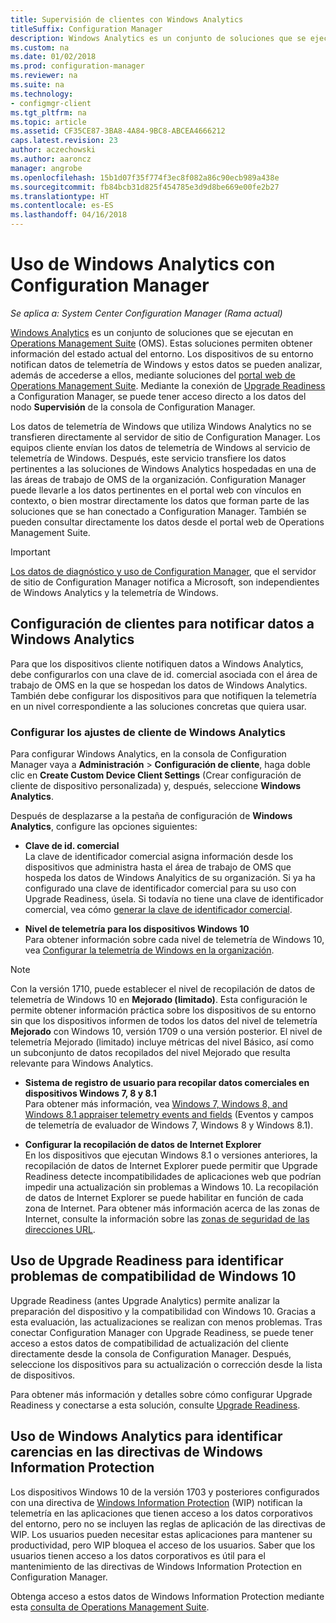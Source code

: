 ```yaml
---
title: Supervisión de clientes con Windows Analytics
titleSuffix: Configuration Manager
description: Windows Analytics es un conjunto de soluciones que se ejecutan en Operations Management Suite que permiten extraer información valiosa sobre el estado actual del entorno. Para ello, aprovecha los datos de telemetría de Windows que notifican los dispositivos de dicho entorno.
ms.custom: na
ms.date: 01/02/2018
ms.prod: configuration-manager
ms.reviewer: na
ms.suite: na
ms.technology:
- configmgr-client
ms.tgt_pltfrm: na
ms.topic: article
ms.assetid: CF35CE87-3BA8-4A84-9BC8-ABCEA4666212
caps.latest.revision: 23
author: aczechowski
ms.author: aaroncz
manager: angrobe
ms.openlocfilehash: 15b1d07f35f774f3ec8f082a86c90ecb989a438e
ms.sourcegitcommit: fb84bcb31d825f454785e3d9d8be669e00fe2b27
ms.translationtype: HT
ms.contentlocale: es-ES
ms.lasthandoff: 04/16/2018
---
```

# <a name="use-windows-analytics-with-configuration-manager"></a>Uso de Windows Analytics con Configuration Manager

*Se aplica a: System Center Configuration Manager (Rama actual)*

[Windows Analytics](https://www.microsoft.com/WindowsForBusiness/windows-analytics) es un conjunto de soluciones que se ejecutan en [Operations Management Suite](/azure/operations-management-suite/operations-management-suite-overview) (OMS). Estas soluciones permiten obtener información del estado actual del entorno. Los dispositivos de su entorno notifican datos de telemetría de Windows y estos datos se pueden analizar, además de accederse a ellos, mediante soluciones del [portal web de Operations Management Suite](https://mms.microsoft.com). Mediante la conexión de [Upgrade Readiness](/sccm/core/clients/manage/upgrade/upgrade-analytics) a Configuration Manager, se puede tener acceso directo a los datos del nodo **Supervisión** de la consola de Configuration Manager.

Los datos de telemetría de Windows que utiliza Windows Analytics no se transfieren directamente al servidor de sitio de Configuration Manager. Los equipos cliente envían los datos de telemetría de Windows al servicio de telemetría de Windows. Después, este servicio transfiere los datos pertinentes a las soluciones de Windows Analytics hospedadas en una de las áreas de trabajo de OMS de la organización. Configuration Manager puede llevarle a los datos pertinentes en el portal web con vínculos en contexto, o bien mostrar directamente los datos que forman parte de las soluciones que se han conectado a Configuration Manager. También se pueden consultar directamente los datos desde el portal web de Operations Management Suite.

>[!Important]
>[Los datos de diagnóstico y uso de Configuration Manager](../../plan-design/diagnostics/diagnostics-and-usage-data.md), que el servidor de sitio de Configuration Manager notifica a Microsoft, son independientes de Windows Analytics y la telemetría de Windows.

## <a name="configure-clients-to-report-data-to-windows-analytics"></a>Configuración de clientes para notificar datos a Windows Analytics

Para que los dispositivos cliente notifiquen datos a Windows Analytics, debe configurarlos con una clave de id. comercial asociada con el área de trabajo de OMS en la que se hospedan los datos de Windows Analytics. También debe configurar los dispositivos para que notifiquen la telemetría en un nivel correspondiente a las soluciones concretas que quiera usar. 

### <a name="configure-windows-analytics-client-settings"></a>Configurar los ajustes de cliente de Windows Analytics
Para configurar Windows Analytics, en la consola de Configuration Manager vaya a **Administración** > **Configuración de cliente**, haga doble clic en **Create Custom Device Client Settings** (Crear configuración de cliente de dispositivo personalizada) y, después, seleccione **Windows Analytics**.  

Después de desplazarse a la pestaña de configuración de **Windows Analytics**, configure las opciones siguientes:
  -  **Clave de id. comercial**  
La clave de identificador comercial asigna información desde los dispositivos que administra hasta el área de trabajo de OMS que hospeda los datos de Windows Analyitics de su organización. Si ya ha configurado una clave de identificador comercial para su uso con Upgrade Readiness, úsela. Si todavía no tiene una clave de identificador comercial, vea cómo [generar la clave de identificador comercial]( https://technet.microsoft.com/itpro/windows/deploy/upgrade-readiness-get-started#generate-your-commercial-id-key).

  -  **Nivel de telemetría para los dispositivos Windows 10**   
Para obtener información sobre cada nivel de telemetría de Windows 10, vea [Configurar la telemetría de Windows en la organización](https://technet.microsoft.com/itpro/windows/manage/configure-windows-telemetry-in-your-organization#telemetry-levels).

   > [!Note]
   > Con la versión 1710, puede establecer el nivel de recopilación de datos de telemetría de Windows 10 en **Mejorado (limitado)**. Esta configuración le permite obtener información práctica sobre los dispositivos de su entorno sin que los dispositivos informen de todos los datos del nivel de telemetría **Mejorado** con Windows 10, versión 1709 o una versión posterior. El nivel de telemetría Mejorado (limitado) incluye métricas del nivel Básico, así como un subconjunto de datos recopilados del nivel Mejorado que resulta relevante para Windows Analytics.


  -  **Sistema de registro de usuario para recopilar datos comerciales en dispositivos Windows 7, 8 y 8.1**   
Para obtener más información, vea [Windows 7, Windows 8, and Windows 8.1 appraiser telemetry events and fields](https://go.microsoft.com/fwlink/?LinkID=822965) (Eventos y campos de telemetría de evaluador de Windows 7, Windows 8 y Windows 8.1).

  -  **Configurar la recopilación de datos de Internet Explorer**  
En los dispositivos que ejecutan Windows 8.1 o versiones anteriores, la recopilación de datos de Internet Explorer puede permitir que Upgrade Readiness detecte incompatibilidades de aplicaciones web que podrían impedir una actualización sin problemas a Windows 10. La recopilación de datos de Internet Explorer se puede habilitar en función de cada zona de Internet. Para obtener más información acerca de las zonas de Internet, consulte la información sobre las [zonas de seguridad de las direcciones URL](https://msdn.microsoft.com/library/ms537183(v=vs.85).aspx).

## <a name="use-upgrade-readiness-to-identify-windows-10-compatibility-issues"></a>Uso de Upgrade Readiness para identificar problemas de compatibilidad de Windows 10

Upgrade Readiness (antes Upgrade Analytics) permite analizar la preparación del dispositivo y la compatibilidad con Windows 10. Gracias a esta evaluación, las actualizaciones se realizan con menos problemas. Tras conectar Configuration Manager con Upgrade Readiness, se puede tener acceso a estos datos de compatibilidad de actualización del cliente directamente desde la consola de Configuration Manager. Después, seleccione los dispositivos para su actualización o corrección desde la lista de dispositivos.

Para obtener más información y detalles sobre cómo configurar Upgrade Readiness y conectarse a esta solución, consulte [Upgrade Readiness](../../clients/manage/upgrade/upgrade-analytics.md).

## <a name="use-windows-analytics-to-identify-gaps-in-windows-information-protection-policies"></a>Uso de Windows Analytics para identificar carencias en las directivas de Windows Information Protection

Los dispositivos Windows 10 de la versión 1703 y posteriores configurados con una directiva de [Windows Information Protection](https://docs.microsoft.com/windows/threat-protection/windows-information-protection/protect-enterprise-data-using-wip) (WIP) notifican la telemetría en las aplicaciones que tienen acceso a los datos corporativos del entorno, pero no se incluyen las reglas de aplicación de las directivas de WIP. Los usuarios pueden necesitar estas aplicaciones para mantener su productividad, pero WIP bloquea el acceso de los usuarios. Saber que los usuarios tienen acceso a los datos corporativos es útil para el mantenimiento de las directivas de Windows Information Protection en Configuration Manager. 

Obtenga acceso a estos datos de Windows Information Protection mediante esta [consulta de Operations Management Suite](https://go.microsoft.com/fwlink/?linkid=849952).
